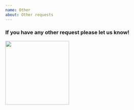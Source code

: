 ```yaml
---
name: Other
about: Other requests
---
```



### If you have any other request please let us know!


<img src="https://raw.githubusercontent.com/juliantellez/up/master/assets/up.png" height="200">
